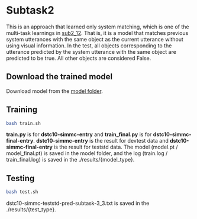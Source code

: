 # Subtask2
This is an approach that learned only system matching, which is one of the multi-task learnings in [sub2_12](https://github.com/rungjoo/simmc2.0/tree/master/sub2_12). That is, it is a model that matches previous system utterances with the same object as the current utterance without using visual information. In the test, all objects corresponding to the utterance predicted by the system utterance with the same object are predicted to be true. All other objects are considered False.

## Download the trained model 
Download model from the [model folder](https://github.com/rungjoo/simmc2.0/tree/master/sub2_3/model).

## Training
```bash
bash train.sh
```
**train.py** is for **dstc10-simmc-entry** and **train_final.py** is for **dstc10-simmc-final-entry**. **dstc10-simmc-entry** is the result for devtest data and **dstc10-simmc-final-entry** is the result for teststd data. The model (model.pt / model_final.pt) is saved in the model folder, and the log (train.log / train_final.log) is saved in the ./results/{model_type}.

## Testing
```bash
bash test.sh
```
dstc10-simmc-teststd-pred-subtask-3_3.txt is saved in the ./results/{test_type}.